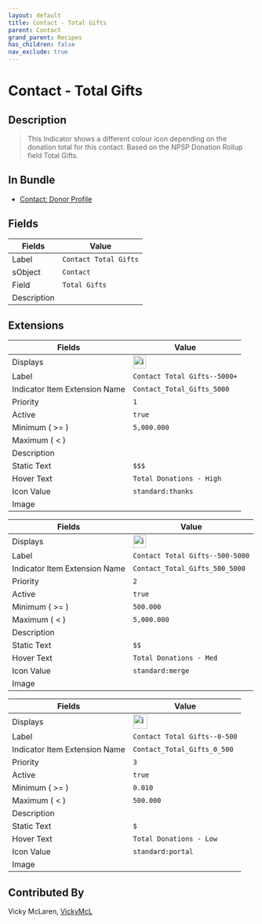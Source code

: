```yaml
---
layout: default
title: Contact - Total Gifts
parent: Contact
grand_parent: Recipes
has_children: false
nav_exclude: true
---
```


# Contact - Total Gifts

## Description

> This Indicator shows a different colour icon depending on the donation total for this contact. Based on the NPSP Donation Rollup field Total Gifts.  

## In Bundle
* [Contact: Donor Profile](../contact/bundle-contact-donor-profile.md)

## Fields

| Fields | Value | 
|-----------|-----------|
|Label|`Contact Total Gifts`|
|sObject|`Contact`|
|Field|`Total Gifts`|
|Description|

## Extensions

| Fields | Value |
|-----------|-----------|
|Displays|<img width="26" alt="image" src="https://user-images.githubusercontent.com/122455058/228929869-94cca241-17ee-47fd-93a2-ef30d9159ea2.png">|
|Label|`Contact Total Gifts--5000+`|
|Indicator Item Extension Name|`Contact_Total_Gifts_5000`|
|Priority|`1`|
|Active|`true`|
|Minimum ( >= )|`5,000.000`|
|Maximum ( < )|
|Description|
|Static Text|`$$$`|
|Hover Text|`Total Donations - High`|
|Icon Value|`standard:thanks`|
|Image||



| Fields | Value |
|-----------|-----------|
|Displays|<img width="26" alt="image" src="https://user-images.githubusercontent.com/122455058/228930521-24dc3283-a802-4bda-bc8c-7fc2c30cc46a.png">|
|Label|`Contact Total Gifts--500-5000`|
|Indicator Item Extension Name|`Contact_Total_Gifts_500_5000`|
|Priority|`2`|
|Active|`true`|
|Minimum ( >= )|`500.000`|
|Maximum ( < )|`5,000.000`|
|Description|
|Static Text|`$$`
|Hover Text|`Total Donations - Med`|
|Icon Value|`standard:merge`
|Image|


| Fields | Value |
|-----------|-----------|
|Displays|<img width="29" alt="image" src="https://user-images.githubusercontent.com/122455058/228930960-82bea1f0-6214-41b3-8f43-3465f86317ee.png">|
|Label|`Contact Total Gifts--0-500`|
|Indicator Item Extension Name|`Contact_Total_Gifts_0_500`|
|Priority|`3`|
|Active|`true`|
|Minimum ( >= )|`0.010`|
|Maximum ( < )|`500.000`|
|Description|
|Static Text|`$`
|Hover Text|`Total Donations - Low`|
|Icon Value|`standard:portal`
|Image|

## Contributed By
Vicky McLaren, [VickyMcL](https://github.com/VickyMcL)